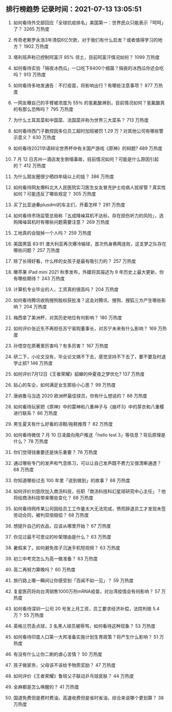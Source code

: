
## 排行榜趋势 记录时间：2021-07-13 13:05:51
  
  1. 如何看待外交部回应「全球抗疫排名」美国第一：世界民众只能表示「呵呵」了？ 3265 万热度
    
  2. 传奇老赖罗永浩3年清偿6亿欠款，对于我们有什么启发？或者值得学习的地方？ 1902 万热度
    
  3. 塔利班声称已控制阿富汗 85% 领土，目前阿富汗情况如何？ 1099 万热度
    
  4. 如何看待实验「隔夜冰西瓜」一口吃下8400个细菌？隔夜的冰西瓜你还会吃吗？ 913 万热度
    
  5. 如何看待多地发通告：不打疫苗，将影响出行？有哪些注意事项？ 877 万热度
    
  6. 一网友曝自己的手臂被浓度为 55％ 的氢氟酸淋到，目前情况如何？氢氟酸真的有那么恐怖吗？ 795 万热度
    
  7. 为什么土耳其菜和中国菜、法国菜并称为世界三大菜系？ 713 万热度
    
  8. 如何看待西门子数控因多位员工超时加班被罚 1.29 万？对其他公司有哪些警示意义？ 630 万热度
    
  9. 如何看待2021华语辩论世界杯中有关国产游戏《原神》的辩题? 489 万热度
    
  10. 7 月 12 日苏州一酒店发生倒塌事故，目前情况如何？可能是什么原因引起的？ 412 万热度
    
  11. 为什么朋友圈很少晒四年级以上的娃？ 386 万热度
    
  12. 如何看待网友爆料北大人民医院实习医生女友冒充护士给病人拔尿管？真实性如何？可能违反了哪些规定？ 305 万热度
    
  13. 买了比亚迪秦plusdmi的车主们，开着怎样？ 281 万热度
    
  14. 如何看待市场监管总局称「五成降噪耳机不达标，存在损伤听力的风险」，选购降噪耳机时有哪些问题需要注意？ 269 万热度
    
  15. 工地真的会毁掉一个人吗？ 259 万热度
    
  16. 美国男篮 83:91 澳大利亚再次爆冷输球，首次热身赛两连败，这支梦之队存在哪些问题？ 257 万热度
    
  17. 除了长得好看，什么样的女孩子是最有吸引力的？ 257 万热度
    
  18. 曝苹果 iPad mini 2021 秋季发布，外媒将其描述为 9 年历史上最大更新，你有哪些期待？ 243 万热度
    
  19. 计算机专业毕业的人，工资真的很高吗？ 204 万热度
    
  20. 如何看待腾讯收购搜狗股权获批准？这会对腾讯、搜狗、搜狐三方产生哪些影响？ 204 万热度
    
  21. 梅西拿了美洲杯，对其历史地位有何影响？ 180 万热度
    
  22. 如何评价张近东不再担任苏宁易购董事长，对苏宁未来有什么影响？ 169 万热度
    
  23. 孙悟空在原著里厉害吗？有多厉害？ 167 万热度
    
  24. 研二下，小论文没有，毕业论文搞不下去，感觉坚持不下去了，要不要及时退学止损 ​? 146 万热度
    
  25. 如何评价7月12日《王者荣耀》貂蝉的仲夏夜之梦优化? 137 万热度
    
  26. 贴心的车企，如何满足女生那些小心思？ 99 万热度
    
  27. 唐纳鲁马当选 2020 欧洲杯最佳球员，你有什么想说的？ 88 万热度
    
  28. 如何看待玩家把《原神》中的雷神和八重神子与《崩坏3》中的芽衣和八重樱进行联系？ 86 万热度
    
  29. 男生夏天有什么好看的凉鞋/拖鞋推荐？ 82 万热度
    
  30. 如何看待微信 7 月 10 日凌晨向用户推送「hello test 3」等信息？背后原理是什么？ 78 万热度
    
  31. 你们觉得钱重要还是快乐重要？ 78 万热度
    
  32. 通过哪些专门的发声和气息练习，可以让自己发声既不费力又很清晰通透？ 68 万热度
    
  33. 你知道哪些过去 100 年里「说到做到」的故事？ 68 万热度
    
  34. 如何评价刘慈欣加入商汤科技，任职「商汤科技科幻星球研究中心主任」？他将给商汤科技带来哪些变化？ 68 万热度
    
  35. 如何看待网传某公司因给员工工作量太大无法完成，愤而辞退员工才发现未签劳动合同，被判双倍赔偿？ 68 万热度
    
  36. 想提升自己的衣品，应该从哪里开始？ 67 万热度
    
  37. 你见过最不可思议的吵架理由是什么？ 63 万热度
    
  38. 暑假来了，如何避免孩子沉迷手机短视频？ 63 万热度
    
  39. 初三中考完怎么为高一做准备？ 63 万热度
    
  40. 高二再努力算晚吗？ 60 万热度
    
  41. 旅行路上哪一瞬间让你感受到「百闻不如一见」？ 59 万热度
    
  42. 复星医药将向台湾销售1000万剂mRNA疫苗，对台湾疫情会有何影响？ 57 万热度
    
  43. 如何看待深圳一公司 20 号发上月工资，员工要求经济补偿，法院判赔 5.4 万？ 55 万热度
    
  44. 英格兰罚丢点球，3 名黑人球员被辱骂，如何看待这种现象？ 53 万热度
    
  45. 如何看待印度人口第一大邦准备实施计划生育政策？将产生什么影响？ 51 万热度
    
  46. 有没有什么让你二刷的虐心言情？ 50 万热度
    
  47. 孩子做家务，父母该不该给予物质奖励？ 47 万热度
    
  48. 如何评价《王者荣耀》鲁班父子联动乒乓球皮肤？ 44 万热度
    
  49. 全麻都是怎么唤醒的？ 41 万热度
    
  50. 国道免费但是费时费油，高速收费但是省时省油，综合来说哪个更划算？ 38 万热度
    